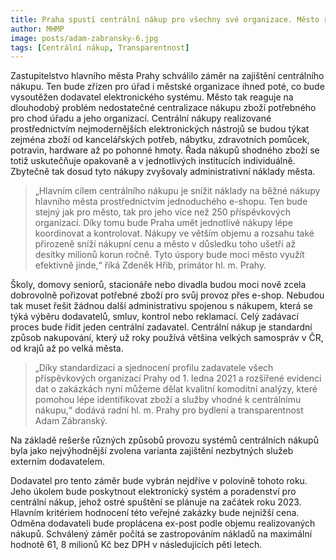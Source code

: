 ```yaml
---
title: Praha spustí centrální nákup pro všechny své organizace. Město ročně ušetří desítky milionů korun
author: MHMP
image: posts/adam-zabransky-6.jpg
tags: [Centrální nákup, Transparentnost]
---
```


Zastupitelstvo hlavního města Prahy schválilo záměr na zajištění centrálního nákupu. Ten bude zřízen pro úřad i městské organizace ihned poté, co bude vysoutěžen dodavatel elektronického systému. Město tak reaguje na dlouhodobý problém nedostatečné centralizace nákupu zboží potřebného pro chod úřadu a jeho organizací. Centrální nákupy realizované prostřednictvím nejmodernějších elektronických nástrojů se budou týkat zejména zboží od kancelářských potřeb, nábytku, zdravotních pomůcek, potravin, hardware až po pohonné hmoty. Řada nákupů shodného zboží se totiž uskutečňuje opakovaně a v jednotlivých institucích individuálně. Zbytečně tak dosud tyto nákupy zvyšovaly administrativní náklady města.

> „Hlavním cílem centrálního nákupu je snížit náklady na běžné nákupy hlavního města prostřednictvím jednoduchého e-shopu. Ten bude stejný jak pro město, tak pro jeho více než 250 příspěvkových organizací. Díky tomu bude Praha umět jednotlivé nákupy lépe koordinovat a kontrolovat. Nákupy ve větším objemu a rozsahu také přirozeně sníží nákupní cenu a město v důsledku toho ušetří až desítky milionů korun ročně. Tyto úspory bude moci město využít efektivně jinde,“ říká Zdeněk Hřib, primátor hl. m. Prahy.

Školy, domovy seniorů, stacionáře nebo divadla budou moci nově zcela dobrovolně pořizovat potřebné zboží pro svůj provoz přes e-shop. Nebudou tak muset řešit žádnou další administrativu spojenou s nákupem, která se týká výběru dodavatelů, smluv, kontrol nebo reklamací. Celý zadávací proces bude řídit jeden centrální zadavatel. Centrální nákup je standardní způsob nakupování, který už roky používá většina velkých samospráv v ČR, od krajů až po velká města.

> „Díky standardizaci a sjednocení profilu zadavatele všech příspěvkových organizací Prahy od 1. ledna 2021 a rozšířené evidenci dat o zakázkách nyní můžeme dělat kvalitní komoditní analýzy, které pomohou lépe identifikovat zboží a služby vhodné k centrálnímu nákupu,“ dodává radní hl. m. Prahy pro bydlení a transparentnost Adam Zábranský.

Na základě rešerše různých způsobů provozu systémů centrálních nákupů byla jako nejvýhodnější zvolena varianta zajištění nezbytných služeb externím dodavatelem.

Dodavatel pro tento záměr bude vybrán nejdříve v polovině tohoto roku. Jeho úkolem bude poskytnout elektronický systém a poradenství pro centrální nákup, jehož ostré spuštění se plánuje na začátek roku 2023. Hlavním kritériem hodnocení této veřejné zakázky bude nejnižší cena. Odměna dodavateli bude proplácena ex-post podle objemu realizovaných nákupů. Schválený záměr počítá se zastropováním nákladů na maximální hodnotě 61, 8 milionů Kč bez DPH v následujících pěti letech.
